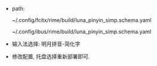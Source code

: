 - path:

  ~/.config/fcitx/rime/build/luna_pinyin_simp.schema.yaml

  ~/.config/ibus/rime/build/luna_pinyin_simp.schema.yaml

- 输入法选择: 明月拼音-简化字

- 修改配置, 托盘选择重新部署即可.

  